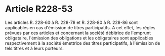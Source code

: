 # Article R228-53

Les articles R. 228-60 à R. 228-78 et R. 228-80 à R. 228-86 sont applicables en cas d'émission de titres participatifs. A cet effet, les règles prévues par ces articles et concernant la société débitrice de l'emprunt obligataire, l'émission des obligations et les obligataires sont applicables respectivement à la société émettrice des titres participatifs, à l'émission de tels titres et à leurs porteurs.
